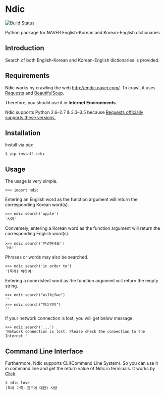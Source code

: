 # Ndic
[![Build Status](https://travis-ci.org/jupiny/ndic.svg?branch=master)](https://travis-ci.org/jupiny/ndic)

Python package for NAVER English-Korean and Korean-English dictionaries

## Introduction
Search of both English-Korean and Korean-English dictionaries is provided.

## Requirements
Ndic works by crawling the web <http://endic.naver.com/>. To crawl, it uses [Requests](http://docs.python-requests.org/en/master/) and [BeautifulSoup](https://www.crummy.com/software/BeautifulSoup/bs4/doc/).

Therefore, you should use it in **Internet Environments**.

Ndic supports Python 2.6–2.7 & 3.3–3.5 because [Requests officially supports these versions.](https://github.com/kennethreitz/requests#feature-support)

## Installation
Install via pip:

```
$ pip install ndic
```

## Usage
The usage is very simple.

```
>>> import ndic
```
Entering an English word as the function argument will return the corresponding Korean word(s).

```
>>> ndic.search('apple')
'사과'
```
Conversely, entering a Korean word as the function argument will return the corresponding English word(s).

```
>>> ndic.search('안녕하세요')
'Hi!'
```
Phrases or words may also be searched.

```
>>> ndic.search('in order to')
'(목적) 위하여'
```

Entering a nonexistent word as the function argument will return the empty string.

```
>>> ndic.search("aslkjfwe")
''
>>> ndic.search("아댜리야")
''
```

If your network connection is lost, you will get below message.

```
>>> ndic.search('...')
'Network connection is lost. Please check the connection to the Internet.'
```

## Command Line Interface
Furthermore, Ndic supports CLI(Command Line System). So you can use it in command line and get the return value of Ndic in terminals. It works by [Click](http://click.pocoo.org/5/).

```
$ ndic love
(특히 가족・친구에 대한) 사랑
```
